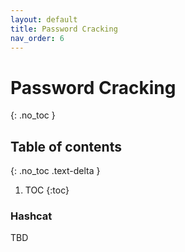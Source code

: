 ```yaml
---
layout: default
title: Password Cracking 
nav_order: 6
---
```


# Password Cracking
{: .no_toc }

## Table of contents
{: .no_toc .text-delta }

1. TOC
{:toc}

### Hashcat
TBD
